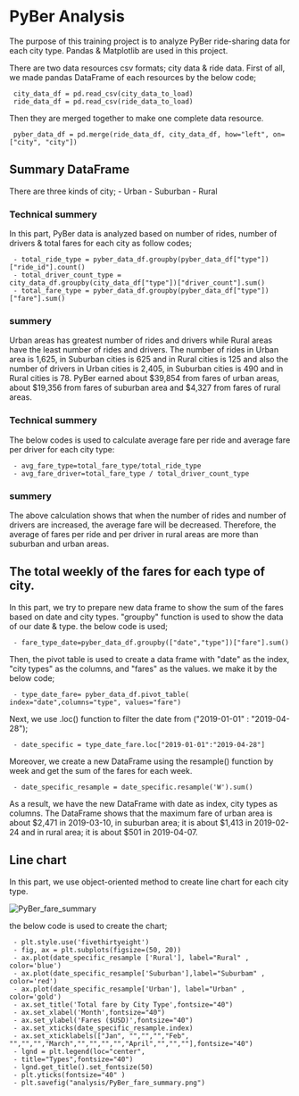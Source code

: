 # PyBer  Analysis
The purpose of this training project is to analyze PyBer ride-sharing data for each city type. Pandas & Matplotlib are used in this project.

There are two data resources csv formats; city data  & ride data. First of all, we made pandas DataFrame of each resources by the below code;

	 city_data_df = pd.read_csv(city_data_to_load)
	 ride_data_df = pd.read_csv(ride_data_to_load)

Then they are merged together to make one complete data resource.

	 pyber_data_df = pd.merge(ride_data_df, city_data_df, how="left", on=["city", "city"])

##  Summary DataFrame
There are three kinds of city; 
			-	Urban
			-	Suburban
			-	Rural
	
###  Technical summery
In this part, PyBer data is analyzed based on number of rides, number of drivers & total fares for each city as follow codes;

	 - total_ride_type = pyber_data_df.groupby(pyber_data_df["type"])["ride_id"].count()
	 - total_driver_count_type = city_data_df.groupby(city_data_df["type"])["driver_count"].sum()
	 - total_fare_type = pyber_data_df.groupby(pyber_data_df["type"])["fare"].sum()
###   summery
Urban areas has greatest number of rides and drivers while Rural areas have the least number of rides and drivers. The number of rides in Urban area is 1,625, in Suburban cities is 625 and in Rural cities is 125 and also the number of drivers in Urban cities is 2,405, in Suburban cities is 490 and in Rural cities is 78.
PyBer earned about $39,854  from fares of urban areas, about $19,356 from fares of suburban area and $4,327 from fares of rural areas.
###  Technical summery
The below codes is used to calculate average fare per ride and average fare per driver for each city type:

	 - avg_fare_type=total_fare_type/total_ride_type
	 - avg_fare_driver=total_fare_type / total_driver_count_type

###   summery
The above calculation shows that when the number of rides and number of drivers are increased, the average  fare will be decreased. Therefore,  the average of fares per ride and  per driver in rural areas are more than suburban and urban areas.

## The total weekly of the fares for each type of city.
In this part, we try to prepare new data frame to show the sum of the fares based on date and city types. "groupby" function is used to show the data of our date & type. the below code is used;

	 - fare_type_date=pyber_data_df.groupby(["date","type"])["fare"].sum()

Then,  the pivot table is used to create a data frame with  "date" as the index, "city types" as the columns, and "fares" as the values. we make it by the below code;

	 - type_date_fare= pyber_data_df.pivot_table( index="date",columns="type", values="fare")

Next, we use .loc() function to filter the date from ("2019-01-01" : "2019-04-28");

	 - date_specific = type_date_fare.loc["2019-01-01":"2019-04-28"]

Moreover, we  create a new DataFrame using the resample() function by week and get the sum of the fares for each week.

	 - date_specific_resample = date_specific.resample('W').sum()

As a result, we have the new DataFrame with date as index, city types as columns.
The DataFrame shows that the maximum  fare of urban area is about $2,471 in 2019-03-10, in suburban area; it is about $1,413 in 2019-02-24 and  in rural area; it  is about $501 in 2019-04-07.

## Line chart

In this part, we use object-oriented method to create line chart for each city type.


![PyBer_fare_summary](https://user-images.githubusercontent.com/91231253/144645132-3a1eb977-df66-4b9a-bed4-264159ffadaa.png)


the below code is used to create the chart;

	 - plt.style.use('fivethirtyeight')
	 - fig, ax = plt.subplots(figsize=(50, 20))
	 - ax.plot(date_specific_resample ['Rural'], label="Rural" , color='blue')
	 - ax.plot(date_specific_resample['Suburban'],label="Suburbam" , color='red')
	 - ax.plot(date_specific_resample['Urban'], label="Urban" , color='gold')
	 - ax.set_title('Total fare by City Type',fontsize="40")
	 - ax.set_xlabel('Month',fontsize="40")
	 - ax.set_ylabel('Fares ($USD)',fontsize="40")
	 - ax.set_xticks(date_specific_resample.index)
	 - ax.set_xticklabels(["Jan", "","","","Feb", "","","","March","","","","","April","","",""],fontsize="40")
	 - lgnd = plt.legend(loc="center",
	 - title="Types",fontsize="40")
	 - lgnd.get_title().set_fontsize(50)
	 - plt.yticks(fontsize="40" )
	 - plt.savefig("analysis/PyBer_fare_summary.png")


 

